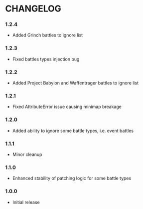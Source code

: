 # CHANGELOG

### 1.2.4

- Added Grinch battles to ignore list

### 1.2.3

- Fixed battles types injection bug

### 1.2.2

- Added Project Babylon and Waffentrager battles to ignore list

### 1.2.1

- Fixed AttributeError issue causing minimap breakage

### 1.2.0

- Added ability to ignore some battle types, i.e. event battles

### 1.1.1

- Minor cleanup

### 1.1.0

- Enhanced stability of patching logic for some battle types

### 1.0.0

- Initial release


